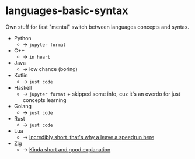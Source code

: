 # languages-basic-syntax
Own stuff for fast "mental" switch between languages concepts and syntax.

* Python
  * -> `jupyter format`
* C++
  * -> `in heart`
* Java
  * -> low chance (boring)
* Kotlin
  * -> `just code`
* Haskell
  * -> `jupyter format` + skipped some info, cuz it's an overdo for just concepts learning
* Golang
  * -> `just code`
* Rust
  * -> `just code`
* Lua
  * -> [Incredibly short, that's why a leave a speedrun here](https://tylerneylon.com/a/learn-lua/)
* Zig
  * -> [Kinda short and good explanation](https://www.openmymind.net/learning_zig/)

